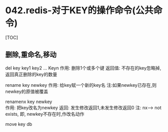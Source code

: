 # 042.redis-对于KEY的操作命令(公共命令)
[TOC]

## 删除,重命名,移动
del key key1 key2 ... Keyn
作用: 删除1个或多个键
返回值: 不存在的key忽略掉,返回真正删除的key的数量

rename key newkey
作用: 给key赋一个新的key名
注:如果newkey已存在,则newkey的原值被覆盖

renamenx key newkey  
作用: 把key改名为newkey
返回: 发生修改返回1,未发生修改返回0
注: nx--> not exists, 即, newkey不存在时,作改名动作

move key db
